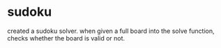 # sudoku
created a sudoku solver. when given a full board into the solve function, checks whether the board is valid or not.

